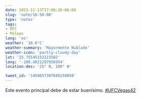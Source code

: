 ```yaml
---
date: 2021-11-13T17:00:26-06:00
slug: 'note/16-58-08'
type: 'notes'
tags:
- UFC
- Peleas
lang: 'es'
weather: '18.6°C'
weather-summary: 'Mayormente Nublado'
weather-icon: 'partly-cloudy-day'
lat: '25.75545153223502'
long: '-100.4021297956954'
location-dms: '25° N, 100° W'

tweet_id: '1459657397845250050'
---
```

Este evento principal debe de estar buenísimo. [#UFCVegas42](https://twitter.com/hashtag/UFCVegas42)